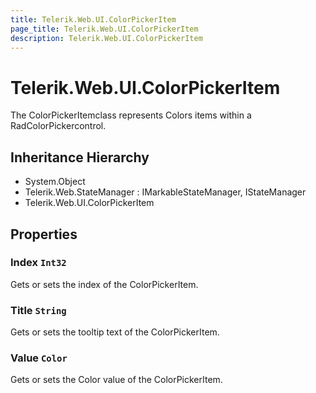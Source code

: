 ```yaml
---
title: Telerik.Web.UI.ColorPickerItem
page_title: Telerik.Web.UI.ColorPickerItem
description: Telerik.Web.UI.ColorPickerItem
---
```


# Telerik.Web.UI.ColorPickerItem

The ColorPickerItemclass represents Colors items within a RadColorPickercontrol.

## Inheritance Hierarchy

* System.Object
* Telerik.Web.StateManager : IMarkableStateManager, IStateManager
* Telerik.Web.UI.ColorPickerItem

## Properties

###  Index `Int32`

Gets or sets the index of the ColorPickerItem.

###  Title `String`

Gets or sets the tooltip text of the ColorPickerItem.

###  Value `Color`

Gets or sets the Color value of the ColorPickerItem.


